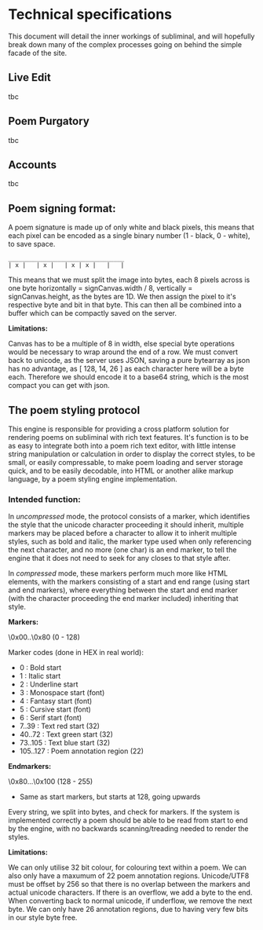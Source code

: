 # Technical specifications
This document will detail the inner workings of subliminal, and will hopefully break down many of the complex processes going on behind the simple facade of the site.

## Live Edit
tbc

## Poem Purgatory
tbc

## Accounts
tbc

## Poem signing format:
A poem signature is made up of only white and black pixels, this means that each pixel can be encoded as a single binary number (1 - black, 0 - white), to save space.

```
_________________________________
| x |   | x |   | x | x |   |   |
```

This means that we must split the image into bytes, each 8 pixels across is one byte horizontally = signCanvas.width / 8, vertically = signCanvas.height, as the bytes are 1D. We then assign the pixel to it's respective byte and bit in that byte. This can then all be combined into a buffer which can be compactly saved on the server.

**Limitations:**

Canvas has to be a multiple of 8 in width, else special byte operations would be necessary to wrap around the end of a row. We must convert back to unicode, as the server uses JSON, saving a pure bytearray as json has no advantage, as [ 128, 14, 26 ] as each character here will be a byte each. Therefore we should encode it to a base64 string, which is the most compact you can get with json.

## The poem styling protocol
This engine is responsible for providing a cross platform solution for rendering poems on subliminal with rich text features. It's function is to be as easy to integrate both into a poem rich text editor, with little intense string manipulation or calculation in order to display the correct styles, to be small, or easily compressable, to make poem loading and server storage quick, and to be easily decodable, into HTML or another alike markup language, by a poem styling engine implementation.

### Intended function:
In *uncompressed* mode, the protocol consists of a marker, which identifies the style that the unicode character proceeding it should inherit, multiple markers may be placed before a character to allow it to inherit multiple styles, such as bold and italic, the marker type used when only referencing the next character, and no more (one char) is an end marker, to tell the engine that it does not need to seek for any closes to that style after.

In *compressed* mode, these markers perform much more like HTML elements, with the markers consisting of a start and end range (using start and end markers), where everything between the start and end marker (with the character proceeding the end marker included) inheriting that style.


**Markers:**

\0x00..\0x80
(0 - 128)

Marker codes (done in HEX in real world):
 - 0 : Bold start
 - 1 : Italic start
 - 2 : Underline start
 - 3 : Monospace start (font)
 - 4 : Fantasy start (font)
 - 5 : Cursive start (font)
 - 6 : Serif start (font)
 - 7..39 : Text red start (32)
 - 40..72 : Text green start (32)
 - 73..105 : Text blue start (32)
 - 105..127 : Poem annotation region (22)
 
**Endmarkers:**

\0x80...\0x100
(128 - 255)

 - Same as start markers, but starts at 128, going upwards


Every string, we split into bytes, and check for markers. If the system is implemented correctly a poem should be able to be read from start to end by the engine, with no backwards scanning/treading needed to render the styles.

**Limitations:**

We can only utilise 32 bit colour, for colouring text within a poem. We can also only have a maxumum of 22 poem annotation regions. Unicode/UTF8 must be offset by 256 so that there is no overlap between the markers and actual unicode characters. If there is an overflow, we add a byte to the end. When converting back to normal unicode, if underflow, we remove the next byte.  We can only have 26 annotation regions, due to having very few bits in our style byte free.
